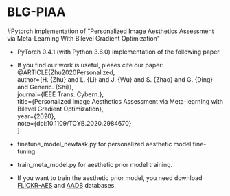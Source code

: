 # BLG-PIAA

#Pytorch implementation of "Personalized Image Aesthetics Assessment via Meta-Learning With Bilevel Gradient Optimization"

* PyTorch 0.4.1 (with Python 3.6.0) implementation of the following paper.

* If you find our work is useful, pleaes cite our paper:  
@ARTICLE{Zhu2020Personalized,  
author={H. {Zhu} and L. {Li} and J. {Wu} and S. {Zhao} and G. {Ding} and Generic. {Shi}},  
journal={IEEE Trans. Cybern.},  
title={Personalized Image Aesthetics Assessment via Meta-learning with Bilevel Gradient Optimization},  
year={2020},  
note={doi:10.1109/TCYB.2020.2984670}  
}  
* finetune_model_newtask.py for personalized aesthetic model fine-tuning.  
* train_meta_model.py for aesthetic prior model training.  

* If you want to train the aesthetic prior model, you need download [FLICKR-AES](https://github.com/alanspike/personalizedImageAesthetics) and [AADB](https://github.com/aimerykong/deepImageAestheticsAnalysis) databases.  
